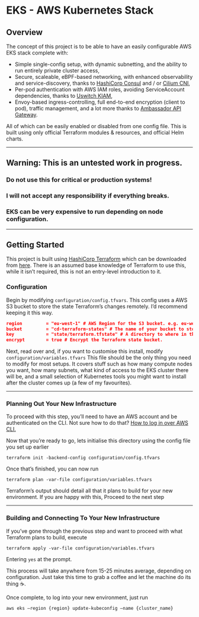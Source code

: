 # EKS - AWS Kubernetes Stack
## Overview
The concept of this project is to be able to have an easily configurable AWS EKS stack complete with:

* Simple single-config setup, with dynamic subnetting, and the ability to run entirely private cluster access,
* Secure, scaleable, eBPF-based networking, with enhanced observability and service-discovery, thanks to [HashiCorp Consul](_https://consul.io_) and / or [Cilium CNI](_https://cilium.io_),
* Per-pod authentication with AWS IAM roles, avoiding ServiceAccount dependencies, thanks to [Uswitch KIAM](_https://github.com/uswitch/kiam_),
* Envoy-based ingress-controlling, full end-to-end encryption (client to pod), traffic management, and a lot more thanks to [Ambassador API Gateway](_https://www.getambassador.io/products/edge-stack/api-gateway/_).

All of which can be easily enabled or disabled from one config file.
This is built using only official Terraform modules & resources, and official Helm charts. 

---

## Warning: This is an untested work in progress. 
### Do not use this for critical or production systems!
### I will not accept any responsibility if everything breaks.
### EKS can be very expensive to run depending on node configuration. 

---

##  Getting Started
This project is built using [HashiCorp Terraform](https://terraform.io) which can be downloaded from [here](https://www.terraform.io/downloads.html). 
There is an assumed base knowledge of Terraform to use this, while it isn’t required, this is not an entry-level introduction to it.

### Configuration

Begin by modifying `configuration/config.tfvars`. This config uses a AWS S3 bucket to store the state Terraform’s changes remotely. I’d recommend keeping it this way.

```json 
region         = "eu-west-1" # AWS Region for the S3 bucket. e.g. eu-west-1.
bucket         = "cd-terraform-states" # The name of your bucket to store this state. This needs to be a unique name, maybe your ClubPenguin username + "-terraform-states" ?
key            = "state/terraform.tfstate" # A directory to where in the bucket you store this state.
encrypt        = true # Encrypt the Terraform state bucket.
```

Next, read over and, if you want to customise this install, modify `configuration/variables.tfvars` This file should be the only thing you need to modify for most setups. It covers stuff such as how many compute nodes you want, how many subnets, what kind of access to the EKS cluster there will be, and a small selection of Kubernetes tools you might want to install after the cluster comes up (a few of my favourites).

---
 
### Planning Out Your New Infrastructure 

To proceed with this step, you’ll need to have an AWS account and be authenticated on the CLI. Not sure how to do that? [How to log in over AWS CLI.](https://docs.aws.amazon.com/cli/latest/userguide/cli-configure-quickstart.html)

Now that you’re ready to go, lets initialise this directory using the config file you set up earlier

`terraform init -backend-config configuration/config.tfvars`

Once that’s finished, you can now run 

`terraform plan -var-file configuration/variables.tfvars`

Terraform’s output should detail all that it plans to build for your new environment. If you are happy with this, Proceed to the next step 

---

### Building and Connecting To Your New Infrastructure 

If you’ve gone through the previous step and want to proceed with what Terraform plans to build, execute

`terraform apply -var-file configuration/variables.tfvars`

Entering `yes`  at the prompt.

This process will take anywhere from 15-25 minutes average, depending on configuration. Just take this time to grab a coffee and let the machine do its thing ☕️.

Once complete, to log into your new environment, just run

`aws eks —region {region} update-kubeconfig —name {cluster_name}`